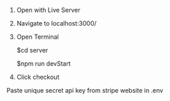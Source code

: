 1. Open with Live Server

2. Navigate to localhost:3000/

3. Open Terminal

    $cd server

    $npm run devStart

4. Click checkout


Paste unique secret api key from stripe website in .env
